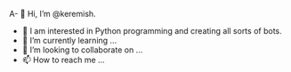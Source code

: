 А- 👋 Hi, I’m @keremish.
- 👀 I am interested in Python programming and creating all sorts of bots. 
- 🌱 I’m currently learning ...
- 💞️ I’m looking to collaborate on ...
- 📫 How to reach me ...

<!---
keremish/keremish is a ✨ special ✨ repository because its `README.md` (this file) appears on your GitHub profile.
You can click the Preview link to take a look at your changes.
--->
